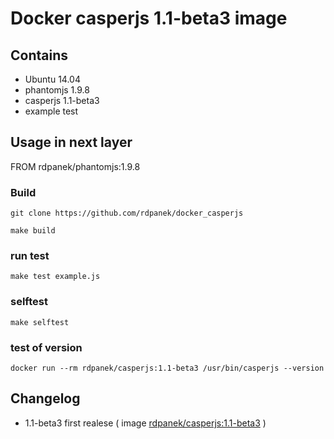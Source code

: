 # Docker casperjs 1.1-beta3 image

## Contains

* Ubuntu 14.04
* phantomjs 1.9.8
* casperjs 1.1-beta3
* example test


## Usage in next layer

  FROM rdpanek/phantomjs:1.9.8

### Build
  `git clone https://github.com/rdpanek/docker_casperjs`

  `make build`

### run test
  `make test example.js`

### selftest
  `make selftest`

### test of version
  `docker run --rm rdpanek/casperjs:1.1-beta3 /usr/bin/casperjs --version`

## Changelog
- 1.1-beta3 first realese ( image [rdpanek/casperjs:1.1-beta3](https://registry.hub.docker.com/u/rdpanek/casperjs/) )